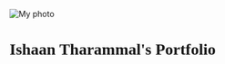 <link href="https://fonts.googleapis.com/css?family=Lobster" rel="stylesheet" type="text/css">
<style>
  body{
  background-image:url(https://assets.awwwards.com/awards/images/2015/04/pattern.jpg);
  }
  #heading{
  font-family:Lobster;
  }

  #myphoto{
  border-radius:200px;
  width:20%;
  height:40%;
  }
</style>

<img id="myphoto" src="https://whjr-v2-prod-bucket.s3.ap-south-1.amazonaws.com/441a0311-db19-480e-bf38-431ed5826f8a.jpg" alt="My photo">

<h1 id="heading">Ishaan Tharammal's Portfolio</h1>
